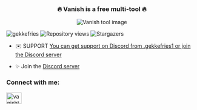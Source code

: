 <h3 align="center">🔥 Vanish is a free multi-tool 🔥</h3>

<p align="center">
  <img src="https://i.ibb.co/G0Qt99x/result-1.png" alt="Vanish tool image" />
</p>

<p align="left">
  <img src="https://komarev.com/ghpvc/?username=gekkefries&label=Profile%20views&color=0e75b6&style=flat" alt="gekkefries" />
  <img src="https://komarev.com/ghpvc/?username=gekkefries&repo=Vanish-Multi-tool&label=Repository%20views&color=0e75b6&style=flat" alt="Repository views" />
  <img alt="Stargazers" src="https://img.shields.io/github/stars/gekkefries/Vanish-Multi-tool?style=social">
</p>

- ✉️ SUPPORT [You can get support on Discord from .gekkefries1 or join the Discord server](https://discord.gg/vanishtool)

- ✨ Join the [Discord server](https://discord.gg/vanishtool)

<h3 align="left">Connect with me:</h3>
<p align="left">
  <a href="https://discord.gg/vanishtool" target="_blank">
    <img align="center" src="https://raw.githubusercontent.com/rahuldkjain/github-profile-readme-generator/master/src/images/icons/Social/discord.svg" alt="vanishtool" height="30" width="40" />
  </a>
</p>
